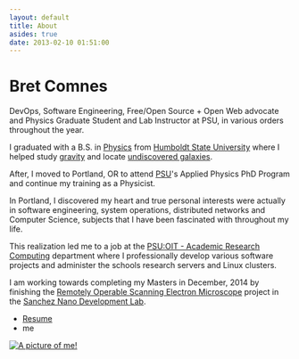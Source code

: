 ```yaml
---
layout: default
title: About
asides: true
date: 2013-02-10 01:51:00
---
```


# Bret Comnes

DevOps, Software Engineering, Free/Open Source + Open Web advocate and Physics Graduate Student and Lab Instructor at PSU, in various orders throughout the year.

I graduated with a B.S. in [Physics](http://www.humboldt.edu/physics/) from [Humboldt State University](http://www.humboldt.edu) where I helped study [gravity](http://www.humboldt.edu/physics/gravitational-lab.html) and locate [undiscovered galaxies](http://egg.astro.cornell.edu/index.php/).

After, I moved to Portland, OR to attend [PSU](http://pdx.edu)'s Applied Physics PhD Program and continue my training as a Physicist.

In Portland, I discovered my heart and true personal interests were actually in software engineering, system operations, distributed networks and Computer Science, subjects that I have been fascinated with throughout my life.

This realization led me to a job at the [PSU:OIT - Academic Research Computing](http://www.pdx.edu/arc/academic-and-research-computing) department where I professionally develop various software projects and administer the schools research servers and Linux clusters.

I am working towards completing my Masters in December, 2014 by finishing the [Remotely Operable Scanning Electron Microscope](/pages/projects/semterface/) project in the [Sanchez Nano Development Lab](http://web.pdx.edu/~esanchez/sanchezTeam.html).

<ul>
<li><a href="/media/Bret_Comnes_CV.pdf">Resume</a></li>
<li><i class="icon-envelope"></i> <script type="text/javascript" src="/assets/js/email.js"> </script> me</li>
</ul>

<a href="http://www.flickr.com/photos/bretc/">
<img src="http://www.gravatar.com/avatar/8d8b82740cb7ca994449cccd1dfdef5f?s=200" class="img-polaroid" alt="A picture of me!">
</a>
